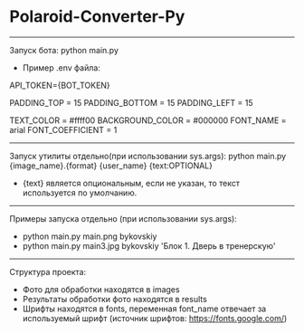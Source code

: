 # Polaroid-Converter-Py

____
Запуск бота: python main.py

* Пример .env файла:

API_TOKEN={BOT_TOKEN}

PADDING_TOP = 15
PADDING_BOTTOM = 15
PADDING_LEFT = 15

TEXT_COLOR = #ffff00
BACKGROUND_COLOR = #000000
FONT_NAME = arial
FONT_COEFFICIENT = 1

____
Запуск утилиты отдельно(при использовании sys.args): python main.py {image_name}.{format} {user_name} {text:OPTIONAL}
* {text} является опциональным, если не указан, то текст используется по умолчанию.
_____
Примеры запуска отдельно (при использовании sys.args):
* python main.py main.png bykovskiy
* python main.py main3.jpg bykovskiy 'Блок 1. Дверь в тренерскую'

_____
Структура проекта:

* Фото для обработки находятся в images
* Результаты обработки фото находятся в results
* Шрифты находятся в fonts, переменная font_name отвечает за используемый шрифт (источник шрифтов: https://fonts.google.com/)
